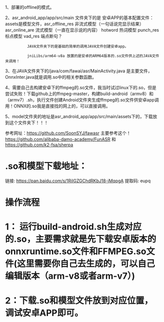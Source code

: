 1、部署的offline的模式。

2、asr_android_app/app/src/main 文件夹下的是 
安卓APP的基本配置文件：assets是模型文件，asr_offline_res 非流式模型（一句话说完显示结果） asr_online_are 流式模型（一直在显示说的内容） hotword 热词模型 punch_res 标点模型 vad_res 端点断句？
 				
		      JAVA文件夹下的是基础的简单的调用JAVA文件创建安卓app。

		      jniLibs/arm64-v8a 放置的是安卓的ARM64版本的.so文件供上述的JAVA文件夹调用！

		      

3、在JAVA文件夹下的/java/com/fawai/asr/MainActivity.java 是主要文件，OnnxInter.java就是调用.so中的相关参数函数。

4、需要自己去构建安卓下的ffmpeg的.so文件，我当时试过linux下的.so，但是尝试失败！下载github上的ffmpeg-master，构建build-android（armv8）和（armv7）.sh，执行文件创建Android文件夹生成ffmpeg的.so文件供安卓app调用！ONNX的.so我是直接找的网上的，可以直接调用。

5、model文件夹的地址是asr_android_app/app/src/main/assets下的，下载放到这个文件夹下！！！



参考网址：https://github.com/SoonSYJ/fawasr 主要参考这个！https://github.com/alibaba-damo-academy/FunASR 和 https://github.com/k2-fsa/sherpa

# .so和模型下载地址：
链接: https://pan.baidu.com/s/1RiIGZGChdRKbJ18-jMqpgA 提取码: eupq  

# 操作流程
# 1： 运行build-android.sh生成对应的.so，主要需求就是先下载安卓版本的onnxruntime.so文件和FFMPEG.so文件(这里需要你自己去生成的，可以自己编辑版本（arm-v8或者arm-v7）)
# 2：下载.so和模型文件放到对应位置，调试安卓APP即可。
